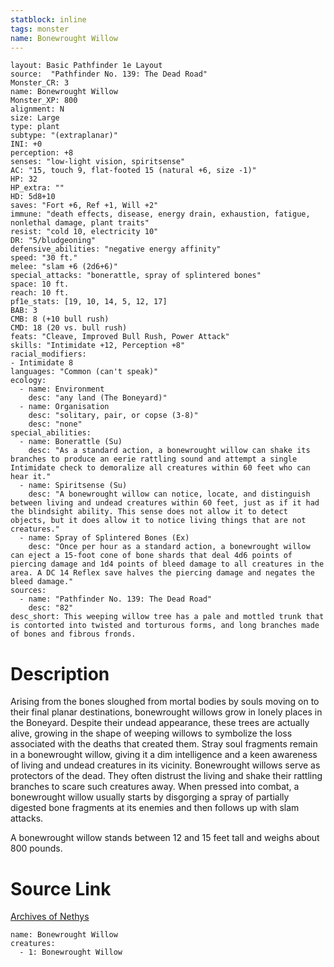 ```yaml
---
statblock: inline
tags: monster
name: Bonewrought Willow
---
```

```statblock
layout: Basic Pathfinder 1e Layout
source:  "Pathfinder No. 139: The Dead Road"
Monster_CR: 3
name: Bonewrought Willow
Monster_XP: 800
alignment: N
size: Large
type: plant
subtype: "(extraplanar)"
INI: +0
perception: +8
senses: "low-light vision, spiritsense"
AC: "15, touch 9, flat-footed 15 (natural +6, size -1)"
HP: 32
HP_extra: ""
HD: 5d8+10
saves: "Fort +6, Ref +1, Will +2"
immune: "death effects, disease, energy drain, exhaustion, fatigue, nonlethal damage, plant traits"
resist: "cold 10, electricity 10"
DR: "5/bludgeoning"
defensive_abilities: "negative energy affinity"
speed: "30 ft."
melee: "slam +6 (2d6+6)"
special_attacks: "bonerattle, spray of splintered bones"
space: 10 ft.
reach: 10 ft.
pf1e_stats: [19, 10, 14, 5, 12, 17]
BAB: 3
CMB: 8 (+10 bull rush)
CMD: 18 (20 vs. bull rush)
feats: "Cleave, Improved Bull Rush, Power Attack"
skills: "Intimidate +12, Perception +8"
racial_modifiers:
- Intimidate 8
languages: "Common (can't speak)"
ecology:
  - name: Environment
    desc: "any land (The Boneyard)"
  - name: Organisation
    desc: "solitary, pair, or copse (3-8)"
    desc: "none"
special_abilities:
  - name: Bonerattle (Su)
    desc: "As a standard action, a bonewrought willow can shake its branches to produce an eerie rattling sound and attempt a single Intimidate check to demoralize all creatures within 60 feet who can hear it."
  - name: Spiritsense (Su)
    desc: "A bonewrought willow can notice, locate, and distinguish between living and undead creatures within 60 feet, just as if it had the blindsight ability. This sense does not allow it to detect objects, but it does allow it to notice living things that are not creatures."
  - name: Spray of Splintered Bones (Ex)
    desc: "Once per hour as a standard action, a bonewrought willow can eject a 15-foot cone of bone shards that deal 4d6 points of piercing damage and 1d4 points of bleed damage to all creatures in the area. A DC 14 Reflex save halves the piercing damage and negates the bleed damage."
sources:
  - name: "Pathfinder No. 139: The Dead Road"
    desc: "82"
desc_short: This weeping willow tree has a pale and mottled trunk that is contorted into twisted and torturous forms, and long branches made of bones and fibrous fronds.
```
# Description
Arising from the bones sloughed from mortal bodies by souls moving on to their final planar destinations, bonewrought willows grow in lonely places in the Boneyard. Despite their undead appearance, these trees are actually alive, growing in the shape of weeping willows to symbolize the loss associated with the deaths that created them. Stray soul fragments remain in a bonewrought willow, giving it a dim intelligence and a keen awareness of living and undead creatures in its vicinity. Bonewrought willows serve as protectors of the dead. They often distrust the living and shake their rattling branches to scare such creatures away. When pressed into combat, a bonewrought willow usually starts by disgorging a spray of partially digested bone fragments at its enemies and then follows up with slam attacks.

 A bonewrought willow stands between 12 and 15 feet tall and weighs about 800 pounds.
# Source Link
[Archives of Nethys](https://aonprd.com/MonsterDisplay.aspx?ItemName=Bonewrought%20Willow)
```encounter-table
name: Bonewrought Willow
creatures:
  - 1: Bonewrought Willow
```

